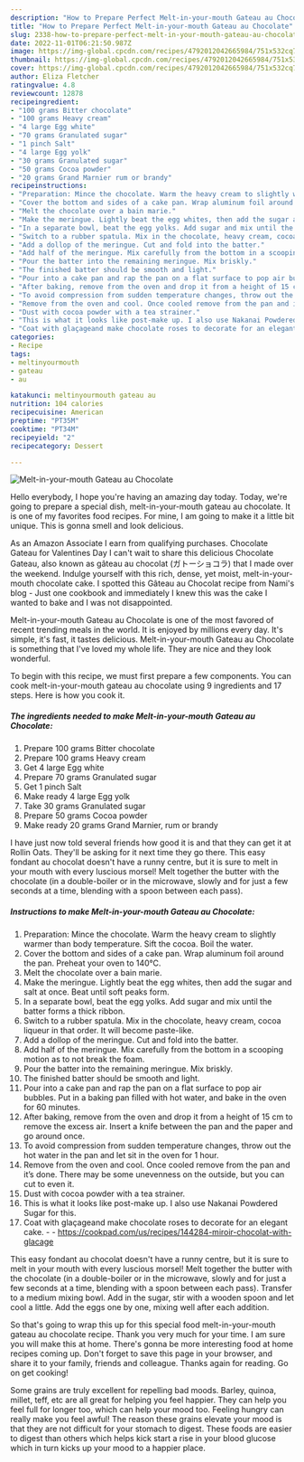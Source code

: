 ```yaml
---
description: "How to Prepare Perfect Melt-in-your-mouth Gateau au Chocolate"
title: "How to Prepare Perfect Melt-in-your-mouth Gateau au Chocolate"
slug: 2338-how-to-prepare-perfect-melt-in-your-mouth-gateau-au-chocolate
date: 2022-11-01T06:21:50.987Z
image: https://img-global.cpcdn.com/recipes/4792012042665984/751x532cq70/melt-in-your-mouth-gateau-au-chocolate-recipe-main-photo.jpg
thumbnail: https://img-global.cpcdn.com/recipes/4792012042665984/751x532cq70/melt-in-your-mouth-gateau-au-chocolate-recipe-main-photo.jpg
cover: https://img-global.cpcdn.com/recipes/4792012042665984/751x532cq70/melt-in-your-mouth-gateau-au-chocolate-recipe-main-photo.jpg
author: Eliza Fletcher
ratingvalue: 4.8
reviewcount: 12878
recipeingredient:
- "100 grams Bitter chocolate"
- "100 grams Heavy cream"
- "4 large Egg white"
- "70 grams Granulated sugar"
- "1 pinch Salt"
- "4 large Egg yolk"
- "30 grams Granulated sugar"
- "50 grams Cocoa powder"
- "20 grams Grand Marnier rum or brandy"
recipeinstructions:
- "Preparation: Mince the chocolate. Warm the heavy cream to slightly warmer than body temperature. Sift the cocoa. Boil the water."
- "Cover the bottom and sides of a cake pan. Wrap aluminum foil around the pan. Preheat your oven to 140°C."
- "Melt the chocolate over a bain marie."
- "Make the meringue. Lightly beat the egg whites, then add the sugar and salt at once. Beat until soft peaks form."
- "In a separate bowl, beat the egg yolks. Add sugar and mix until the batter forms a thick ribbon."
- "Switch to a rubber spatula. Mix in the chocolate, heavy cream, cocoa liqueur in that order. It will become paste-like."
- "Add a dollop of the meringue. Cut and fold into the batter."
- "Add half of the meringue. Mix carefully from the bottom in a scooping motion as to not break the foam."
- "Pour the batter into the remaining meringue. Mix briskly."
- "The finished batter should be smooth and light."
- "Pour into a cake pan and rap the pan on a flat surface to pop air bubbles. Put in a baking pan filled with hot water, and bake in the oven for 60 minutes."
- "After baking, remove from the oven and drop it from a height of 15 cm to remove the excess air. Insert a knife between the pan and the paper and go around once."
- "To avoid compression from sudden temperature changes, throw out the hot water in the pan and let sit in the oven for 1 hour."
- "Remove from the oven and cool. Once cooled remove from the pan and it’s done. There may be some unevenness on the outside, but you can cut to even it."
- "Dust with cocoa powder with a tea strainer."
- "This is what it looks like post-make up. I also use Nakanai Powdered Sugar for this."
- "Coat with glaçageand make chocolate roses to decorate for an elegant cake.  https://cookpad.com/us/recipes/144284-miroir-chocolat-with-glacage"
categories:
- Recipe
tags:
- meltinyourmouth
- gateau
- au

katakunci: meltinyourmouth gateau au 
nutrition: 104 calories
recipecuisine: American
preptime: "PT35M"
cooktime: "PT34M"
recipeyield: "2"
recipecategory: Dessert

---
```



![Melt-in-your-mouth Gateau au Chocolate](https://img-global.cpcdn.com/recipes/4792012042665984/751x532cq70/melt-in-your-mouth-gateau-au-chocolate-recipe-main-photo.jpg)

Hello everybody, I hope you're having an amazing day today. Today, we're going to prepare a special dish, melt-in-your-mouth gateau au chocolate. It is one of my favorites food recipes. For mine, I am going to make it a little bit unique. This is gonna smell and look delicious.

As an Amazon Associate I earn from qualifying purchases. Chocolate Gateau for Valentines Day I can&#39;t wait to share this delicious Chocolate Gateau, also known as gâteau au chocolat (ガトーショコラ) that I made over the weekend. Indulge yourself with this rich, dense, yet moist, melt-in-your-mouth chocolate cake. I spotted this Gâteau au Chocolat recipe from Nami&#39;s blog - Just one cookbook and immediately I knew this was the cake I wanted to bake and I was not disappointed.

Melt-in-your-mouth Gateau au Chocolate is one of the most favored of recent trending meals in the world. It is enjoyed by millions every day. It's simple, it's fast, it tastes delicious. Melt-in-your-mouth Gateau au Chocolate is something that I've loved my whole life. They are nice and they look wonderful.


To begin with this recipe, we must first prepare a few components. You can cook melt-in-your-mouth gateau au chocolate using 9 ingredients and 17 steps. Here is how you cook it.

<!--inarticleads1-->

##### The ingredients needed to make Melt-in-your-mouth Gateau au Chocolate:

1. Prepare 100 grams Bitter chocolate
1. Prepare 100 grams Heavy cream
1. Get 4 large Egg white
1. Prepare 70 grams Granulated sugar
1. Get 1 pinch Salt
1. Make ready 4 large Egg yolk
1. Take 30 grams Granulated sugar
1. Prepare 50 grams Cocoa powder
1. Make ready 20 grams Grand Marnier, rum or brandy


I have just now told several friends how good it is and that they can get it at Rollin Oats. They&#39;ll be asking for it next time they go there. This easy fondant au chocolat doesn&#39;t have a runny centre, but it is sure to melt in your mouth with every luscious morsel! Melt together the butter with the chocolate (in a double-boiler or in the microwave, slowly and for just a few seconds at a time, blending with a spoon between each pass). 

<!--inarticleads2-->

##### Instructions to make Melt-in-your-mouth Gateau au Chocolate:

1. Preparation: Mince the chocolate. Warm the heavy cream to slightly warmer than body temperature. Sift the cocoa. Boil the water.
1. Cover the bottom and sides of a cake pan. Wrap aluminum foil around the pan. Preheat your oven to 140°C.
1. Melt the chocolate over a bain marie.
1. Make the meringue. Lightly beat the egg whites, then add the sugar and salt at once. Beat until soft peaks form.
1. In a separate bowl, beat the egg yolks. Add sugar and mix until the batter forms a thick ribbon.
1. Switch to a rubber spatula. Mix in the chocolate, heavy cream, cocoa liqueur in that order. It will become paste-like.
1. Add a dollop of the meringue. Cut and fold into the batter.
1. Add half of the meringue. Mix carefully from the bottom in a scooping motion as to not break the foam.
1. Pour the batter into the remaining meringue. Mix briskly.
1. The finished batter should be smooth and light.
1. Pour into a cake pan and rap the pan on a flat surface to pop air bubbles. Put in a baking pan filled with hot water, and bake in the oven for 60 minutes.
1. After baking, remove from the oven and drop it from a height of 15 cm to remove the excess air. Insert a knife between the pan and the paper and go around once.
1. To avoid compression from sudden temperature changes, throw out the hot water in the pan and let sit in the oven for 1 hour.
1. Remove from the oven and cool. Once cooled remove from the pan and it’s done. There may be some unevenness on the outside, but you can cut to even it.
1. Dust with cocoa powder with a tea strainer.
1. This is what it looks like post-make up. I also use Nakanai Powdered Sugar for this.
1. Coat with glaçageand make chocolate roses to decorate for an elegant cake. -  - https://cookpad.com/us/recipes/144284-miroir-chocolat-with-glacage


This easy fondant au chocolat doesn&#39;t have a runny centre, but it is sure to melt in your mouth with every luscious morsel! Melt together the butter with the chocolate (in a double-boiler or in the microwave, slowly and for just a few seconds at a time, blending with a spoon between each pass). Transfer to a medium mixing bowl. Add in the sugar, stir with a wooden spoon and let cool a little. Add the eggs one by one, mixing well after each addition. 

So that's going to wrap this up for this special food melt-in-your-mouth gateau au chocolate recipe. Thank you very much for your time. I am sure you will make this at home. There's gonna be more interesting food at home recipes coming up. Don't forget to save this page in your browser, and share it to your family, friends and colleague. Thanks again for reading. Go on get cooking!

Some grains are truly excellent for repelling bad moods. Barley, quinoa, millet, teff, etc are all great for helping you feel happier. They can help you feel full for longer too, which can help your mood too. Feeling hungry can really make you feel awful! The reason these grains elevate your mood is that they are not difficult for your stomach to digest. These foods are easier to digest than others which helps kick start a rise in your blood glucose which in turn kicks up your mood to a happier place.
